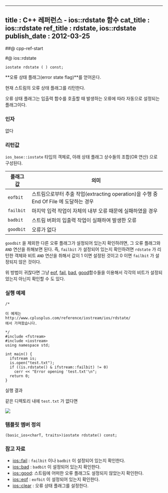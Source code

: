 ----------------
title : C++ 레퍼런스 - ios::rdstate 함수
cat_title :  ios::rdstate
ref_title : rdstate, ios::rdstate
publish_date : 2012-03-25
--------------



##@ cpp-ref-start

#@ ios::rdstate

```info-format
iostate rdstate ( ) const;

```

**오류 상태 플래그(error state flag)**를 얻어온다.

현재 스트림의 오류 상태 플래그를 리턴한다.

오류 상태 플래그는 입출력 함수를 호출할 때 발생하는 오류에 따라 자동으로 설정되는 플래그이다.



###  인자

없다



###  리턴값


`ios_base::iostate` 타입의 객체로, 아래 상태 플래그 상수들의 조합(OR 연산) 으로 구성된다.

|플래그 값|의미|
|-------|----|
|`eofbit`|스트림으로부터 추출 작업(extracting operation)을 수행 중 End Of File 에 도달하는 경우|
|`failbit`|마지막 입력 작업이 자체의 내부 오류 때문에 실패하였을 경우|
|`badbit`|스트림 버퍼의 입출력 작업이 실패하여 발생한 오류|
|`goodbit`|오류가 없다|

`goodbit` 을 제외한 다른 오류 플래그가 설정되어 있는지 확인하려면, 그 오류 플래그와 `AND` 연산을 취해보면 된다. 즉, `failbit` 가 설정되어 있는지 확인하려면 `rdstate` 가 리턴한 객체와 비트 `AND` 연산을 취해서 값이 1 이면 설정된 것이고 0 이면 `failbit` 가 설정되지 않은 것이다.

위 방법이 귀찮다면 그냥 [eof](http://itguru.tistory.com/167), [fail](http://itguru.tistory.com/165), [bad](http://itguru.tistory.com/166), [good](http://itguru.tistory.com/164)함수들을 이용해서 각각의 비트가 설정되었는지 아닌지 확인할 수 도 있다.



###  실행 예제





```cpp-formatted
/*

이 예제는
http://www.cplusplus.com/reference/iostream/ios/rdstate/
에서 가져왔습니다.

*/
#include <fstream>
#include <iostream>
using namespace std;

int main() {
  ifstream is;
  is.open("test.txt");
  if ((is.rdstate() & ifstream::failbit) != 0)
    cerr << "Error opening 'test.txt'\n";
  return 0;
}
```


실행 결과

같은 디렉토리 내에 `test.txt` 가 없다면


![](http://img1.daumcdn.net/thumb/R1920x0/?fname=http%3A%2F%2Fcfile21.uf.tistory.com%2Fimage%2F193DD94F4F6E6A952D5EB7)




###  템플릿 멤버 정의





```cpp-formatted
(basic_ios<charT, traits>)iostate rdstate() const;
```




###  참고 자료

*  [ios::fail](http://itguru.tistory.com/165)  :  `failbit` 이나 `badbit` 이 설정되어 있는지 확인한다.
*  [ios::bad](http://itguru.tistory.com/166)  :  `badbit` 이 설정되어 있는지 확인한다.
*  [ios::good](http://itguru.tistory.com/164):  스트림에 어떠한 오류 플래그도 설정되지 않았는지 확인한다.
*  [ios::eof](http://itguru.tistory.com/167)  :  `eofbit` 이 설정되어 있는지 확인한다.
*  [ios::clear](http://itguru.tistory.com/180)  :  오류 상태 플래그를 설정한다.